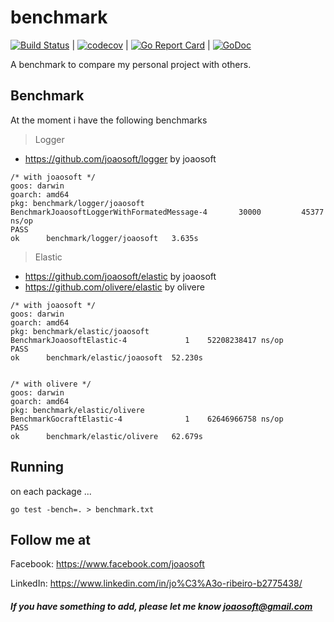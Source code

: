 # benchmark
[![Build Status](https://travis-ci.org/joaosoft/benchmark.svg?branch=master)](https://travis-ci.org/joaosoft/benchmark) | [![codecov](https://codecov.io/gh/joaosoft/benchmark/branch/master/graph/badge.svg)](https://codecov.io/gh/joaosoft/benchmark) | [![Go Report Card](https://goreportcard.com/badge/github.com/joaosoft/benchmark)](https://goreportcard.com/report/github.com/joaosoft/benchmark) | [![GoDoc](https://godoc.org/github.com/joaosoft/benchmark?status.svg)](https://godoc.org/github.com/joaosoft/benchmark/app)

A benchmark to compare my personal project with others.

## Benchmark
At the moment i have the following benchmarks
> Logger
* https://github.com/joaosoft/logger by joaosoft

```   
/* with joaosoft */
goos: darwin
goarch: amd64
pkg: benchmark/logger/joaosoft
BenchmarkJoaosoftLoggerWithFormatedMessage-4       30000	     45377 ns/op
PASS
ok  	benchmark/logger/joaosoft	3.635s
```

> Elastic
* https://github.com/joaosoft/elastic by joaosoft
* https://github.com/olivere/elastic by olivere

```   
/* with joaosoft */
goos: darwin
goarch: amd64
pkg: benchmark/elastic/joaosoft
BenchmarkJoaosoftElastic-4   	       1	52208238417 ns/op
PASS
ok  	benchmark/elastic/joaosoft	52.230s


/* with olivere */
goos: darwin
goarch: amd64
pkg: benchmark/elastic/olivere
BenchmarkGocraftElastic-4   	       1	62646966758 ns/op
PASS
ok  	benchmark/elastic/olivere	62.679s
```

## Running
on each package ...
```
go test -bench=. > benchmark.txt

```

## Follow me at
Facebook: https://www.facebook.com/joaosoft

LinkedIn: https://www.linkedin.com/in/jo%C3%A3o-ribeiro-b2775438/

##### If you have something to add, please let me know joaosoft@gmail.com
